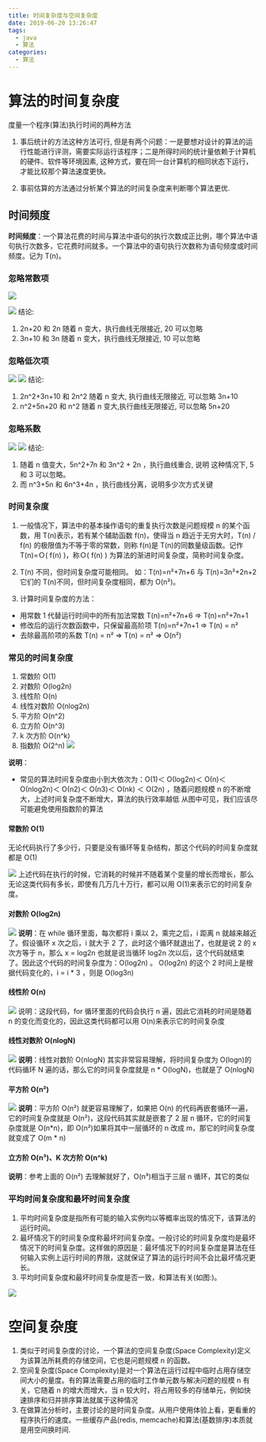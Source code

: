 ```yaml
---
title: 时间复杂度与空间复杂度
date: 2019-06-20 13:26:47
tags:
  - java
  - 算法
categories:
  - 算法
---
```


# 算法的时间复杂度

度量一个程序(算法)执行时间的两种方法

1. 事后统计的方法这种方法可行, 但是有两个问题：一是要想对设计的算法的运行性能进行评测，需要实际运行该程序；二是所得时间的统计量依赖于计算机的硬件、软件等环境因素, 这种方式，要在同一台计算机的相同状态下运行，才能比较那个算法速度更快。

2. 事前估算的方法通过分析某个算法的时间复杂度来判断哪个算法更优.

## 时间频度

**时间频度**：一个算法花费的时间与算法中语句的执行次数成正比例，哪个算法中语句执行次数多，它花费时间就多。一个算法中的语句执行次数称为语句频度或时间频度。记为 T(n)。

### 忽略常数项

![](https://user-gold-cdn.xitu.io/2019/6/20/16b73519fe16bd99?w=468&h=196&f=png&s=11147)

![](https://user-gold-cdn.xitu.io/2019/6/20/16b7351b8361d09e?w=480&h=257&f=png&s=15409)
结论:

1. 2n+20 和 2n 随着 n 变大，执行曲线无限接近, 20 可以忽略
2. 3n+10 和 3n 随着 n 变大，执行曲线无限接近, 10 可以忽略

### 忽略低次项

![](https://user-gold-cdn.xitu.io/2019/6/20/16b735324cbfcb82?w=494&h=176&f=png&s=10873)
![](https://user-gold-cdn.xitu.io/2019/6/20/16b73533cdbc168b?w=582&h=323&f=png&s=16859)
结论:

1. 2n^2+3n+10 和 2n^2 随着 n 变大, 执行曲线无限接近, 可以忽略 3n+10
2. n^2+5n+20 和 n^2 随着 n 变大,执行曲线无限接近, 可以忽略 5n+20

### 忽略系数

![](https://user-gold-cdn.xitu.io/2019/6/20/16b73541af86799a?w=419&h=176&f=png&s=11337)
![](https://user-gold-cdn.xitu.io/2019/6/20/16b735428bc25a3b?w=577&h=315&f=png&s=14331)
结论:

1. 随着 n 值变大，5n^2+7n 和 3n^2 + 2n ，执行曲线重合, 说明 这种情况下, 5 和 3 可以忽略。
2. 而 n^3+5n 和 6n^3+4n ，执行曲线分离，说明多少次方式关键

### 时间复杂度

1. 一般情况下，算法中的基本操作语句的重复执行次数是问题规模 n 的某个函数，用 T(n)表示，若有某个辅助函数 f(n)，使得当 n 趋近于无穷大时，T(n) / f(n) 的极限值为不等于零的常数，则称 f(n)是 T(n)的同数量级函数。记作 T(n)=Ｏ( f(n) )，称Ｏ( f(n) ) 为算法的渐进时间复杂度，简称时间复杂度。

2. T(n) 不同，但时间复杂度可能相同。 如：T(n)=n²+7n+6 与 T(n)=3n²+2n+2 它们的 T(n)不同，但时间复杂度相同，都为 O(n²)。
3. 计算时间复杂度的方法：

- 用常数 1 代替运行时间中的所有加法常数 T(n)=n²+7n+6 => T(n)=n²+7n+1
- 修改后的运行次数函数中，只保留最高阶项 T(n)=n²+7n+1 => T(n) = n²
- 去除最高阶项的系数 T(n) = n² => T(n) = n² => O(n²)

### 常见的时间复杂度

1. 常数阶 O(1)
2. 对数阶 O(log2n)
3. 线性阶 O(n)
4. 线性对数阶 O(nlog2n)
5. 平方阶 O(n^2)
6. 立方阶 O(n^3)
7. k 次方阶 O(n^k)
8. 指数阶 O(2^n)
   ![](https://user-gold-cdn.xitu.io/2019/6/20/16b735754737950b?w=562&h=226&f=png&s=28808)

**说明**：

- 常见的算法时间复杂度由小到大依次为：Ο(1)＜ Ο(log2n)＜ Ο(n)＜ Ο(nlog2n)＜ Ο(n2)＜ Ο(n3)＜ Ο(nk) ＜ Ο(2n) ，随着问题规模 n 的不断增大，上述时间复杂度不断增大，算法的执行效率越低
  从图中可见，我们应该尽可能避免使用指数阶的算法

#### 常数阶 O(1)

无论代码执行了多少行，只要是没有循环等复杂结构，那这个代码的时间复杂度就都是 O(1)

![](https://user-gold-cdn.xitu.io/2019/6/20/16b73585476df992?w=329&h=135&f=png&s=3798)
上述代码在执行的时候，它消耗的时候并不随着某个变量的增长而增长，那么无论这类代码有多长，即使有几万几十万行，都可以用 O(1)来表示它的时间复杂度。

#### 对数阶 O(log2n)

![](https://user-gold-cdn.xitu.io/2019/6/20/16b735a4a5af5b53?w=212&h=123&f=png&s=3629)
**说明**：在 while 循环里面，每次都将 i 乘以 2，乘完之后，i 距离 n 就越来越近了。假设循环 x 次之后，i 就大于 2 了，此时这个循环就退出了，也就是说 2 的 x 次方等于 n，那么 x = log2n 也就是说当循环 log2n 次以后，这个代码就结束了。因此这个代码的时间复杂度为：O(log2n) 。 O(log2n) 的这个 2 时间上是根据代码变化的，i = i \* 3 ，则是 O(log3n)

#### 线性阶 O(n)

![](https://user-gold-cdn.xitu.io/2019/6/20/16b735aeb73221e8?w=196&h=117&f=png&s=8349)
说明：这段代码，for 循环里面的代码会执行 n 遍，因此它消耗的时间是随着 n 的变化而变化的，因此这类代码都可以用 O(n)来表示它的时间复杂度

#### 线性对数阶 O(nlogN)

![](https://user-gold-cdn.xitu.io/2019/6/20/16b735b6b1b68536?w=242&h=183&f=png&s=4694)
**说明**：线性对数阶 O(nlogN) 其实非常容易理解，将时间复杂度为 O(logn)的代码循环 N 遍的话，那么它的时间复杂度就是 n \* O(logN)，也就是了 O(nlogN)

#### 平方阶 O(n²)

![](https://user-gold-cdn.xitu.io/2019/6/20/16b735c29744ce15?w=325&h=184&f=png&s=5297)
**说明**：平方阶 O(n²) 就更容易理解了，如果把 O(n) 的代码再嵌套循环一遍，它的时间复杂度就是 O(n²)，这段代码其实就是嵌套了 2 层 n 循环，它的时间复杂度就是 O(n*n)，即 O(n²)如果将其中一层循环的 n 改成 m，那它的时间复杂度就变成了 O(m * n)

#### 立方阶 O(n³)、K 次方阶 O(n^k)

**说明**：参考上面的 O(n²) 去理解就好了，O(n³)相当于三层 n 循环，其它的类似

### 平均时间复杂度和最坏时间复杂度

1. 平均时间复杂度是指所有可能的输入实例均以等概率出现的情况下，该算法的运行时间。
2. 最坏情况下的时间复杂度称最坏时间复杂度。一般讨论的时间复杂度均是最坏情况下的时间复杂度。这样做的原因是：最坏情况下的时间复杂度是算法在任何输入实例上运行时间的界限，这就保证了算法的运行时间不会比最坏情况更长。
3. 平均时间复杂度和最坏时间复杂度是否一致，和算法有关(如图:)。

![](https://user-gold-cdn.xitu.io/2019/6/20/16b735ee71b3b08c?w=531&h=352&f=png&s=201609)

# 空间复杂度

1. 类似于时间复杂度的讨论，一个算法的空间复杂度(Space Complexity)定义为该算法所耗费的存储空间，它也是问题规模 n 的函数。
2. 空间复杂度(Space Complexity)是对一个算法在运行过程中临时占用存储空间大小的量度。有的算法需要占用的临时工作单元数与解决问题的规模 n 有关，它随着 n 的增大而增大，当 n 较大时，将占用较多的存储单元，例如快速排序和归并排序算法就属于这种情况
3. 在做算法分析时，主要讨论的是时间复杂度。从用户使用体验上看，更看重的程序执行的速度。一些缓存产品(redis, memcache)和算法(基数排序)本质就是用空间换时间.
